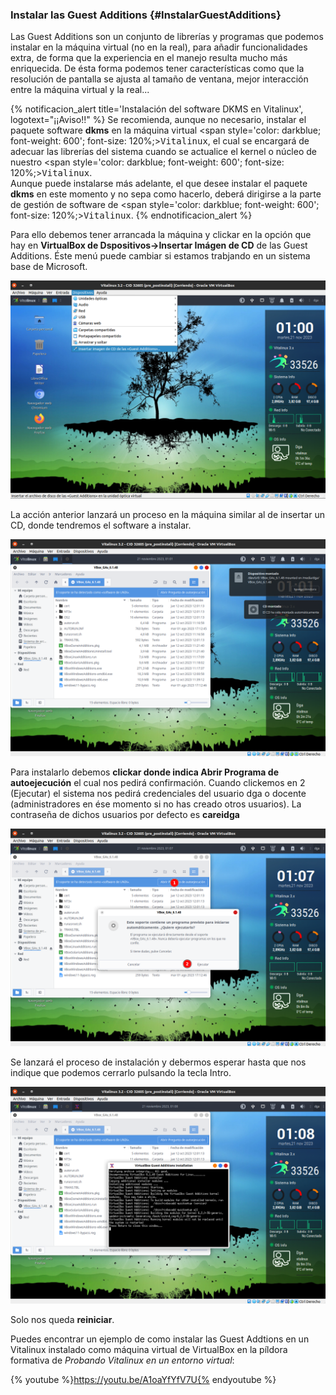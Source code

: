 ### Instalar las Guest Additions {#InstalarGuestAdditions}

Las Guest Additions son un conjunto de librerías y programas que podemos instalar en la máquina virtual (no en la real), para añadir funcionalidades extra, de forma que la experiencia en el manejo resulta mucho más enriquecida. De ésta forma podemos tener características como que la resolución de pantalla se ajusta al tamaño de ventana, mejor interacción entre la máquina virtual y la real...

{% notificacion_alert title='Instalación del software DKMS en Vitalinux', logotext="¡¡Aviso!!" %}
Se recomienda, aunque no necesario, instalar el paquete software <b>dkms</b> en la máquina virtual <span style='color: darkblue; font-weight: 600'; font-size: 120%;><tt>Vitalinux</tt></span>, el cual se encargará de adecuar las librerías del sistema cuando se actualice el kernel o núcleo de nuestro <span style='color: darkblue; font-weight: 600'; font-size: 120%;><tt>Vitalinux</tt></span>.
<br>
Aunque puede instalarse más adelante, el que desee instalar el paquete <b>dkms</b> en este momento y no sepa como hacerlo, deberá dirigirse a la parte de gestión de software de <span style='color: darkblue; font-weight: 600'; font-size: 120%;><tt>Vitalinux</tt></span>.
{% endnotificacion_alert %}

Para ello debemos tener arrancada la máquina y clickar en la opción que hay en **VirtualBox de Dspositivos-&gt;Insertar Imágen de CD** de las Guest Additions. Éste menú puede cambiar si estamos trabjando en un sistema base de Microsoft.

![Lanzar las Guest Additions desde VirtualBox](../img/Guest_vbox1.png)


La acción anterior lanzará un proceso en la máquina similar al de insertar un CD, donde tendremos el software a instalar.

![Guest Additions insertadas](../img/Guest_vbox2.png)


Para instalarlo debemos **clickar donde indica Abrir Programa de autoejecución** el cual nos pedirá confirmación. Cuando clickemos en 2 (Ejecutar) el sistema nos pedirá credenciales del usuario dga o docente (administradores en ése momento si no has creado otros usuarios). La contraseña de dichos usuarios por defecto es **careidga**

![Abrir como root](../img/Guest_vbox3.png)

Se lanzará el proceso de instalación y debermos esperar hasta que nos indique que podemos cerrarlo pulsando la tecla Intro.

![Ejecutar Guest](../img/Guest_vbox4.png)

Solo nos queda **reiniciar**.


Puedes encontrar un ejemplo de como instalar las Guest Addtions en un Vitalinux instalado como máquina virtual de VirtualBox en la píldora formativa de *Probando Vitalinux en un entorno virtual*:

{% youtube %}https://youtu.be/A1oaYfYfV7U{% endyoutube %}
